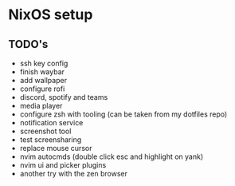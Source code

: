 # NixOS setup

## TODO's

- ssh key config
- finish waybar
- add wallpaper
- configure rofi
- discord, spotify and teams
- media player
- configure zsh with tooling (can be taken from my dotfiles repo)
- notification service
- screenshot tool
- test screensharing
- replace mouse cursor
- nvim autocmds (double click esc and highlight on yank)
- nvim ui and picker plugins
- another try with the zen browser
